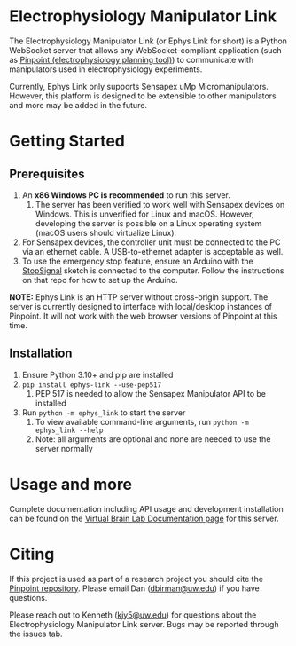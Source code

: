 # Electrophysiology Manipulator Link

The Electrophysiology Manipulator Link (or Ephys Link for short) is a Python
WebSocket server that allows any WebSocket-compliant application (such
as [Pinpoint (electrophysiology planning tool)][Pinpoint])
to communicate with manipulators used in electrophysiology experiments.

Currently, Ephys Link only supports Sensapex uMp Micromanipulators. However,
this platform is designed to be extensible to other manipulators and more may be
added in the future.

# Getting Started

## Prerequisites

1. An **x86 Windows PC is recommended** to run this server.
    1. The server has been verified to work well with Sensapex devices on
       Windows. This is unverified for Linux and
       macOS. However, developing the server is possible on a Linux operating
       system (macOS users should virtualize Linux).
2. For Sensapex devices, the controller unit must be connected to the PC via an
   ethernet cable. A USB-to-ethernet adapter is acceptable as well.
3. To use the emergency stop feature, ensure an Arduino with
   the [StopSignal][StopSignal] sketch is connected to the computer. Follow
   the instructions on that repo for how to set up the Arduino.

**NOTE:** Ephys Link is an HTTP server without cross-origin support. The server is currently designed to interface with local/desktop instances of Pinpoint. It will not work with the web browser versions of Pinpoint at this time.

## Installation

1. Ensure Python 3.10+ and pip are installed
2. `pip install ephys-link --use-pep517`
    1. PEP 517 is needed to allow the Sensapex Manipulator API to be installed
3. Run `python -m ephys_link` to start the server
    1. To view available command-line arguments,
       run `python -m ephys_link --help`
    2. Note: all arguments are optional and none are needed to use the server
       normally

# Usage and more

Complete documentation including API usage and development installation can be
found on the [Virtual Brain Lab Documentation page][docs] for this server.

# Citing

If this project is used as part of a research project you should cite
the [Pinpoint repository][Pinpoint]. Please email
Dan ([dbirman@uw.edu](mailto:dbirman@uw.edu)) if you have questions.

Please reach out to Kenneth ([kjy5@uw.edu](mailto:kjy5@uw.edu)) for questions
about the Electrophysiology Manipulator Link server. Bugs may be reported
through the issues tab.

[Pinpoint]: https://github.com/VirtualBrainLab/Pinpoint

[StopSignal]: https://github.com/VirtualBrainLab/StopSignal

[docs]: https://virtualbrainlab.org/05_misc/03_ephys_link.html
